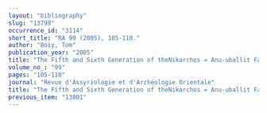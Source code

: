 ```yaml
---
layout: "bibliography"
slug: "13798"
occurrence_id: "3114"
short_title: "RA 99 (2005), 105-110."
author: "Boiy, Tom"
publication_year: "2005"
title: "The Fifth and Sixth Generation of theNikarchos = Anu-uballit Family"
volume_no_: "99"
pages: "105-110"
journal: "Revue d'Assyriologie et d'Archéologie Orientale"
title: "The Fifth and Sixth Generation of theNikarchos = Anu-uballit Family"
previous_item: "13801"
---
```

